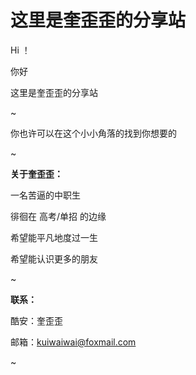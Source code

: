 
# 这里是奎歪歪的分享站

Hi ！

你好

这里是奎歪歪的分享站

~

你也许可以在这个小小角落的找到你想要的

~

**关于奎歪歪：**

一名苦逼的中职生 

徘徊在 高考/单招 的边缘

希望能平凡地度过一生

希望能认识更多的朋友

~

**联系：**

酷安：奎歪歪

邮箱：kuiwaiwai@foxmail.com

~
